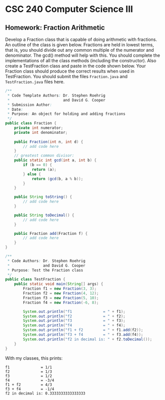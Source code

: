 
# CSC 240 Computer Science III
## Homework: Fraction Arithmetic



Develop a Fraction class that is capable of doing arithmetic with fractions.  An outline of the class is given below.  Fractions are held in lowest terms, that is, you should divide out any common multiple of the numerator and denominator. The  gcd() method will help with this. You should complete the implementations of all the class methods (including the constructor).  Also create a TestFraction class and paste in the code shown below.  Your Fraction class should produce the correct results when used in TestFraction. You should submit the files `Fraction.java` and `TestFraction.java` files here. 

```java
/**
 * Code Template Authors: Dr. Stephen Roehrig
 *                        and David G. Cooper
 * Submission Author: 
 * Date: 
 * Purpose: An object for holding and adding fractions
 */
public class Fraction {
    private int numerator;
    private int denominator;
    
    public Fraction(int n, int d) {
        // add code here
    }
    // greatest common divisor:
    public static int gcd(int a, int b) { 
        if (b == 0) {
            return (a);
        } else {
            return (gcd(b, a % b));
        }
    }

    public String toString() {
        // add code here 
    }

    public String toDecimal() {
        // add code here
    }

    public Fraction add(Fraction f) {
        // add code here
    }
}
```


```java
/**
 * Code Authors: Dr. Stephen Roehrig
 *               and David G. Cooper
 * Purpose: Test the Fraction class
 */
public class TestFraction {
    public static void main(String[] args) {
        Fraction f1 = new Fraction(3, 3);
        Fraction f2 = new Fraction(4, 12);
        Fraction f3 = new Fraction(5, 10);
        Fraction f4 = new Fraction(-6, 8);

        System.out.println("f1              = " + f1);
        System.out.println("f2              = " + f2);
        System.out.println("f3              = " + f3);
        System.out.println("f4              = " + f4);
        System.out.println("f1 + f2         = " + f1.add(f2));
        System.out.println("f3 + f4         = " + f3.add(f4));
        System.out.println("f2 in decimal is: " + f2.toDecimal());
    }
}
```

With my classes, this prints:
```
f1              = 1/1
f2              = 1/3
f3              = 1/2
f4              = -3/4
f1 + f2         = 4/3
f3 + f4         = -1/4
f2 in decimal is: 0.3333333333333333
```
 
